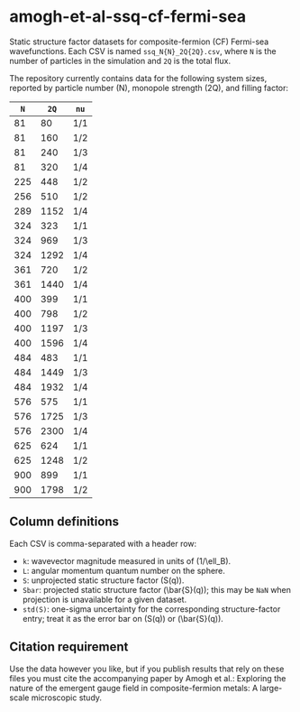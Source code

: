 # amogh-et-al-ssq-cf-fermi-sea

Static structure factor datasets for composite-fermion (CF) Fermi-sea
wavefunctions. Each CSV is named `ssq_N{N}_2Q{2Q}.csv`, where `N` is the
number of particles in the simulation and `2Q` is the total flux.

The repository currently contains data for the following system sizes,
reported by particle number \(N\), monopole strength \(2Q\), and filling
factor:

| `N` | `2Q` | `nu` |
| --- | --- | --- |
| 81 | 80 | 1/1 |
| 81 | 160 | 1/2 |
| 81 | 240 | 1/3 |
| 81 | 320 | 1/4 |
| 225 | 448 | 1/2 |
| 256 | 510 | 1/2 |
| 289 | 1152 | 1/4 |
| 324 | 323 | 1/1 |
| 324 | 969 | 1/3 |
| 324 | 1292 | 1/4 |
| 361 | 720 | 1/2 |
| 361 | 1440 | 1/4 |
| 400 | 399 | 1/1 |
| 400 | 798 | 1/2 |
| 400 | 1197 | 1/3 |
| 400 | 1596 | 1/4 |
| 484 | 483 | 1/1 |
| 484 | 1449 | 1/3 |
| 484 | 1932 | 1/4 |
| 576 | 575 | 1/1 |
| 576 | 1725 | 1/3 |
| 576 | 2300 | 1/4 |
| 625 | 624 | 1/1 |
| 625 | 1248 | 1/2 |
| 900 | 899 | 1/1 |
| 900 | 1798 | 1/2 |
## Column definitions

Each CSV is comma-separated with a header row:

- `k`: wavevector magnitude measured in units of \(1/\ell_B\).
- `L`: angular momentum quantum number on the sphere.
- `S`: unprojected static structure factor \(S(q)\).
- `Sbar`: projected static structure factor \(\bar{S}(q)\); this may be
  `NaN` when projection is unavailable for a given dataset.
- `std(S)`: one-sigma uncertainty for the corresponding structure-factor
  entry; treat it as the error bar on \(S(q)\) or \(\bar{S}(q)\).

## Citation requirement

Use the data however you like, but if you publish results that rely on
these files you must cite the accompanying paper by Amogh et al.: Exploring the nature of the emergent gauge field in composite-fermion metals: A large-scale microscopic study.
